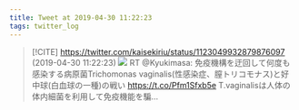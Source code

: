 ```yaml
---
title: Tweet at 2019-04-30 11:22:23
tags: twitter_log
---
```


> [!CITE] https://twitter.com/kaisekiriu/status/1123049932879876097 (2019-04-30 11:22:23)
> ![](https://twitter.com/kaisekiriu/status/1123049932879876097)
> RT @Kyukimasa: 免疫機構を迂回して何度も感染する病原菌Trichomonas vaginalis(性感染症、膣トリコモナス)と好中球(白血球の一種)の戦い
> https://t.co/Pfm1Sfxb5e
> T.vaginalisは人体の体内細菌を利用して免疫機能を騙…
